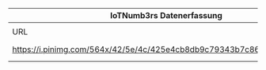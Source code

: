 |IoTNumb3rs Datenerfassung|||||||||||
| ---- | ---- | ---- | ---- | ---- | ---- | ---- | ---- | ---- | ---- | ---- |
||||||||||||
|URL|home_url|filename|device_class|device_count|market_class|market_volume|prognosis_year|publication_year|authorship_class|Dropbox folder|
|https://i.pinimg.com/564x/42/5e/4c/425e4cb8db9c79343b7c860fdbde374a.jpg|https://www.behance.net/gallery/16520445/IoT-Infographic|file7_425e4cb8db9c79343b7c860fdbde374a.jpg|Generic IoT|40000000000|||2020|unknown|blogger|JinlinHolic/20190109-2100|
